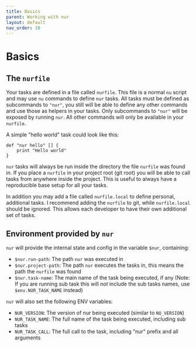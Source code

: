 ```yaml
---
title: Basics
parent: Working with nur
layout: default
nav_order: 10
---
```


# Basics

## The `nurfile`

Your tasks are defined in a file called `nurfile`. This file is a normal `nu` script and may
use `nu` commands to define `nur` tasks. All tasks must be defined as subcommands to `"nur"`, you
still will be able to define any other commands and use those as helpers in your tasks. Only
subcommands to `"nur"` will be exposed by running `nur`. All other commands will only be available
in your `nurfile`.

A simple "hello world" task could look like this:

```shell
def "nur hello" [] {
    print "Hello world"
}
```

`nur` tasks will always be run inside the directory the file `nurfile` was found in. If you
place a `nurfile` in your project root (git root) you will be able to call tasks from anywhere
inside the project. This is useful to always have a reproducible base setup for all your tasks.

In addition you may add a file called `nurfile.local` to define personal, additional tasks. I
recommend adding the `nurfile` to git, while `nurfile.local` should be ignored. This allows
each developer to have their own additional set of tasks.

## Environment provided by `nur`

`nur` will provide the internal state and config in the variable `$nur`, containing:

* `$nur.run-path`: The path `nur` was executed in
* `$nur.project-path`: The path `nur` executes the tasks in, this means the path the `nurfile` was found
* `$nur.task-name`: The main name of the task being executed, if any
  (Note: If you are running sub task this will *not* include the sub tasks names, use `$env.NUR_TASK_NAME` instead)

`nur` will also set the following ENV variables:

* `NUR_VERSION`: The version of nur being executed (similar to `NU_VERSION`)
* `NUR_TASK_NAME`: The full name of the task being executed, including sub tasks
* `NUR_TASK_CALL`: The full call to the task, including "nur" prefix and all arguments
